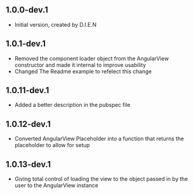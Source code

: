 ## 1.0.0-dev.1

- Initial version, created by D.I.E.N

## 1.0.1-dev.1

- Removed the component loader object from the AngularView constructor and made it internal to improve usability
- Changed The Readme example to refelect this change

## 1.0.11-dev.1

- Added a better description in the pubspec file

## 1.0.12-dev.1

- Converted AngularView Placeholder into a function that returns the placeholder to allow for setup

## 1.0.13-dev.1
- Giving total control of loading the view to the object passed in by the user to the AngularView instance